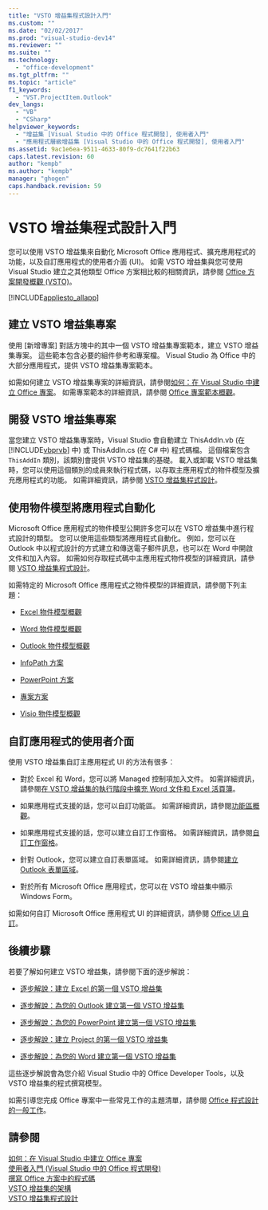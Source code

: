 ```yaml
---
title: "VSTO 增益集程式設計入門"
ms.custom: ""
ms.date: "02/02/2017"
ms.prod: "visual-studio-dev14"
ms.reviewer: ""
ms.suite: ""
ms.technology: 
  - "office-development"
ms.tgt_pltfrm: ""
ms.topic: "article"
f1_keywords: 
  - "VST.ProjectItem.Outlook"
dev_langs: 
  - "VB"
  - "CSharp"
helpviewer_keywords: 
  - "增益集 [Visual Studio 中的 Office 程式開發], 使用者入門"
  - "應用程式層級增益集 [Visual Studio 中的 Office 程式開發], 使用者入門"
ms.assetid: 9ac1e6ea-9511-4633-80f9-dc7641f22b63
caps.latest.revision: 60
author: "kempb"
ms.author: "kempb"
manager: "ghogen"
caps.handback.revision: 59
---
```

# VSTO 增益集程式設計入門
  您可以使用 VSTO 增益集來自動化 Microsoft Office 應用程式、擴充應用程式的功能，以及自訂應用程式的使用者介面 \(UI\)。  如需 VSTO 增益集與您可使用 Visual Studio 建立之其他類型 Office 方案相比較的相關資訊，請參閱 [Office 方案開發概觀 &#40;VSTO&#41;](../vsto/office-solutions-development-overview-vsto.md)。  
  
 [!INCLUDE[appliesto_allapp](../vsto/includes/appliesto-allapp-md.md)]  
  
## 建立 VSTO 增益集專案  
 使用 \[新增專案\] 對話方塊中的其中一個 VSTO 增益集專案範本，建立 VSTO 增益集專案。  這些範本包含必要的組件參考和專案檔。  Visual Studio 為 Office 中的大部分應用程式，提供 VSTO 增益集專案範本。  
  
 如需如何建立 VSTO 增益集專案的詳細資訊，請參閱[如何：在 Visual Studio 中建立 Office 專案](../vsto/how-to-create-office-projects-in-visual-studio.md)。  如需專案範本的詳細資訊，請參閱 [Office 專案範本概觀](../vsto/office-project-templates-overview.md)。  
  
## 開發 VSTO 增益集專案  
 當您建立 VSTO 增益集專案時，Visual Studio 會自動建立 ThisAddIn.vb \(在 [!INCLUDE[vbprvb](../sharepoint/includes/vbprvb-md.md)] 中\) 或 ThisAddIn.cs \(在 C\# 中\) 程式碼檔。  這個檔案包含 `ThisAddIn` 類別，該類別會提供 VSTO 增益集的基礎。  載入或卸載 VSTO 增益集時，您可以使用這個類別的成員來執行程式碼，以存取主應用程式的物件模型及擴充應用程式的功能。  如需詳細資訊，請參閱 [VSTO 增益集程式設計](../vsto/programming-vsto-add-ins.md)。  
  
## 使用物件模型將應用程式自動化  
 Microsoft Office 應用程式的物件模型公開許多您可以在 VSTO 增益集中進行程式設計的類型。  您可以使用這些類型將應用程式自動化。  例如，您可以在 Outlook 中以程式設計的方式建立和傳送電子郵件訊息，也可以在 Word 中開啟文件和加入內容。  如需如何存取程式碼中主應用程式物件模型的詳細資訊，請參閱 [VSTO 增益集程式設計](../vsto/programming-vsto-add-ins.md)。  
  
 如需特定的 Microsoft Office 應用程式之物件模型的詳細資訊，請參閱下列主題：  
  
-   [Excel 物件模型概觀](../vsto/excel-object-model-overview.md)  
  
-   [Word 物件模型概觀](../vsto/word-object-model-overview.md)  
  
-   [Outlook 物件模型概觀](../vsto/outlook-object-model-overview.md)  
  
-   [InfoPath 方案](../vsto/infopath-solutions.md)  
  
-   [PowerPoint 方案](../vsto/powerpoint-solutions.md)  
  
-   [專案方案](../vsto/project-solutions.md)  
  
-   [Visio 物件模型概觀](../vsto/visio-object-model-overview.md)  
  
## 自訂應用程式的使用者介面  
 使用 VSTO 增益集自訂主應用程式 UI 的方法有很多：  
  
-   對於 Excel 和 Word，您可以將 Managed 控制項加入文件。  如需詳細資訊，請參閱[在 VSTO 增益集的執行階段中擴充 Word 文件和 Excel 活頁簿](../vsto/extending-word-documents-and-excel-workbooks-in-vsto-add-ins-at-run-time.md)。  
  
-   如果應用程式支援的話，您可以自訂功能區。  如需詳細資訊，請參閱[功能區概觀](../vsto/ribbon-overview.md)。  
  
-   如果應用程式支援的話，您可以建立自訂工作窗格。  如需詳細資訊，請參閱[自訂工作窗格](../vsto/custom-task-panes.md)。  
  
-   針對 Outlook，您可以建立自訂表單區域。  如需詳細資訊，請參閱[建立 Outlook 表單區域](../vsto/creating-outlook-form-regions.md)。  
  
-   對於所有 Microsoft Office 應用程式，您可以在 VSTO 增益集中顯示 Windows Form。  
  
 如需如何自訂 Microsoft Office 應用程式 UI 的詳細資訊，請參閱 [Office UI 自訂](../vsto/office-ui-customization.md)。  
  
## 後續步驟  
 若要了解如何建立 VSTO 增益集，請參閱下面的逐步解說：  
  
-   [逐步解說：建立 Excel 的第一個 VSTO 增益集](../vsto/walkthrough-creating-your-first-vsto-add-in-for-excel.md)  
  
-   [逐步解說：為您的 Outlook 建立第一個 VSTO 增益集](../vsto/walkthrough-creating-your-first-vsto-add-in-for-outlook.md)  
  
-   [逐步解說：為您的 PowerPoint 建立第一個 VSTO 增益集](../vsto/walkthrough-creating-your-first-vsto-add-in-for-powerpoint.md)  
  
-   [逐步解說：建立 Project 的第一個 VSTO 增益集](../vsto/walkthrough-creating-your-first-vsto-add-in-for-project.md)  
  
-   [逐步解說：為您的 Word 建立第一個 VSTO 增益集](../vsto/walkthrough-creating-your-first-vsto-add-in-for-word.md)  
  
 這些逐步解說會為您介紹 Visual Studio 中的 Office Developer Tools，以及 VSTO 增益集的程式撰寫模型。  
  
 如需引導您完成 Office 專案中一些常見工作的主題清單，請參閱 [Office 程式設計的一般工作](../vsto/common-tasks-in-office-programming.md)。  
  
## 請參閱  
 [如何：在 Visual Studio 中建立 Office 專案](../vsto/how-to-create-office-projects-in-visual-studio.md)   
 [使用者入門 &#40;Visual Studio 中的 Office 程式開發&#41;](../vsto/getting-started-office-development-in-visual-studio.md)   
 [撰寫 Office 方案中的程式碼](../vsto/writing-code-in-office-solutions.md)   
 [VSTO 增益集的架構](../vsto/architecture-of-vsto-add-ins.md)   
 [VSTO 增益集程式設計](../vsto/programming-vsto-add-ins.md)  
  
  